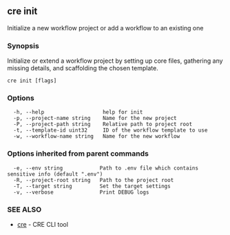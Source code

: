 ## cre init

Initialize a new workflow project or add a workflow to an existing one

### Synopsis

Initialize or extend a workflow project by setting up core files, gathering any missing details, and scaffolding the chosen template.

```
cre init [flags]
```

### Options

```
  -h, --help                   help for init
  -p, --project-name string    Name for the new project
  -P, --project-path string    Relative path to project root
  -t, --template-id uint32     ID of the workflow template to use
  -w, --workflow-name string   Name for the new workflow
```

### Options inherited from parent commands

```
  -e, --env string            Path to .env file which contains sensitive info (default ".env")
  -R, --project-root string   Path to the project root
  -T, --target string         Set the target settings
  -v, --verbose               Print DEBUG logs
```

### SEE ALSO

* [cre](cre.md)	 - CRE CLI tool

